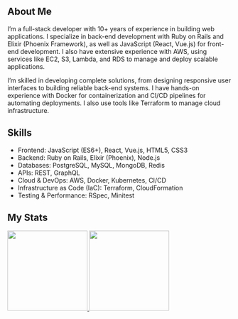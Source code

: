 ## About Me

I’m a full-stack developer with 10+ years of experience in building web applications. I specialize in back-end development with Ruby on Rails and Elixir (Phoenix Framework), as well as JavaScript (React, Vue.js) for front-end development. I also have extensive experience with AWS, using services like EC2, S3, Lambda, and RDS to manage and deploy scalable applications.

I’m skilled in developing complete solutions, from designing responsive user interfaces to building reliable back-end systems. I have hands-on experience with Docker for containerization and CI/CD pipelines for automating deployments. I also use tools like Terraform to manage cloud infrastructure.

## Skills

- Frontend: JavaScript (ES6+), React, Vue.js, HTML5, CSS3
- Backend: Ruby on Rails, Elixir (Phoenix), Node.js
- Databases: PostgreSQL, MySQL, MongoDB, Redis
- APIs: REST, GraphQL
- Cloud & DevOps: AWS, Docker, Kubernetes, CI/CD
- Infrastructure as Code (IaC): Terraform, CloudFormation
- Testing & Performance: RSpec, Minitest

## My Stats

<p>
<a href="https://github.com/albertarcuri">
  <img height="180em" src="https://github-readme-stats-eight-theta.vercel.app/api?username=smiledev1230&show_icons=true&theme=algolia&include_all_commits=true&count_private=true"/>
  <img height="180em" src="https://github-readme-stats-eight-theta.vercel.app/api/top-langs/?username=albertarcuri&layout=compact&langs_count=8&theme=algolia"/>
</a>
</p>
